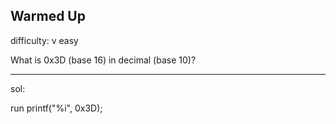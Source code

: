 ## Warmed Up

difficulty: v easy

What is 0x3D (base 16) in decimal (base 10)?

---

sol:

run printf("%i", 0x3D);
